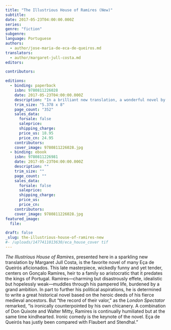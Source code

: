 ```yaml
---
title: "The Illustrious House of Ramires (New)"
subtitle:
date: 2017-05-23T04:00:00.000Z
series:
genre: "fiction"
subgenre:
language: Portuguese
authors:
  - author/jose-maria-de-eca-de-queiros.md
translators:
  - author/margaret-jull-costa.md
editors:

contributors:

editions:
  - binding: paperback
    isbn: 9780811226028
    date: 2017-05-23T04:00:00.000Z
    description: "In a brilliant new translation, a wonderful novel by Eça de Queirós: “Portugal’s greatest novelist” (José Saramago) "
    trim_size: "5.378 x 8"
    page_count: "352"
    sales_data:
      forsale: false
      saleprice:
      shipping_charge:
      price_us: 18.95
      price_cn: 24.95
    contributors:
    cover_image: 9780811226028.jpg
  - binding: ebook
    isbn: 9780811226981
    date: 2017-05-23T04:00:00.000Z
    description: ""
    trim_size: ""
    page_count: ""
    sales_data:
      forsale: false
      saleprice:
      shipping_charge:
      price_us:
      price_cn:
    contributors:
    cover_image: 9780811226028.jpg
featured_image:
  file:

draft: false
_slug: the-illustrious-house-of-ramires-new
#- /uploads/1477411013630/eca_house_cover tif
---
```


_The Illustrious House of Ramires_, presented here in a sparkling new translation by Margaret Jull Costa, is the favorite novel of many Eça de Queirós aficionados. This late masterpiece, wickedly funny and yet tender, centers on Gonçalo Ramires, heir to a family so aristocratic that it predates the kings of Portugal. Ramires—charming but disastrously effete, idealistic but hopelessly weak—muddles through his pampered life, burdened by a grand ambition. In part to further his political aspirations, he is determined to write a great historical novel based on the heroic deeds of his fierce medieval ancestors. But “the record of their valor,” as the _London Spectator_ remarked, “is ironically counterpointed by his own chicanery. A combination of Don Quixote and Walter Mitty, Ramires is continually humiliated but at the same time kindhearted. Ironic comedy is the keynote of the novel. Eça de Queirós has justly been compared with Flaubert and Stendhal.”

